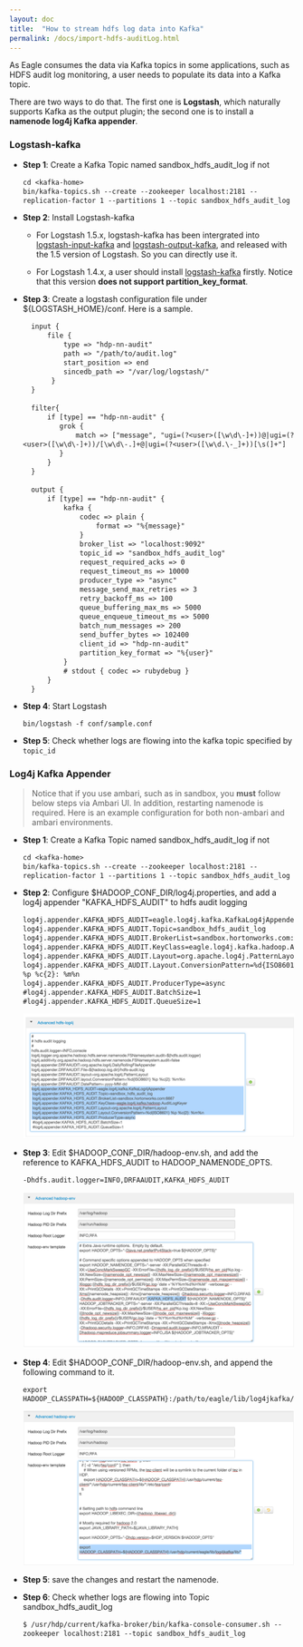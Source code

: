 ```yaml
---
layout: doc
title:  "How to stream hdfs log data into Kafka"
permalink: /docs/import-hdfs-auditLog.html
---
```


As Eagle consumes the data via Kafka topics in some applications, such as HDFS audit log monitoring, a user needs to populate its data into a Kafka topic.

There are two ways to do that. The first one is **Logstash**, which naturally supports Kafka as the output plugin; the second one is to
install a **namenode log4j Kafka appender**.

### Logstash-kafka

* **Step 1**: Create a Kafka Topic named sandbox_hdfs_audit_log if not

      cd <kafka-home>
      bin/kafka-topics.sh --create --zookeeper localhost:2181 --replication-factor 1 --partitions 1 --topic sandbox_hdfs_audit_log

* **Step 2**: Install Logstash-kafka

    * For Logstash 1.5.x, logstash-kafka has been intergrated into [logstash-input-kafka](https://github.com/logstash-plugins/logstash-input-kafka) and [logstash-output-kafka](https://github.com/logstash-plugins/logstash-output-kafka),
    and released with the 1.5 version of Logstash. So you can directly use it.

    * For Logstash 1.4.x, a user should install [logstash-kafka](https://github.com/joekiller/logstash-kafka) firstly. Notice that this version **does not support partition\_key\_format**.

* **Step 3**: Create a logstash configuration file under ${LOGSTASH_HOME}/conf. Here is a sample.

        input {
            file {
                type => "hdp-nn-audit"
                path => "/path/to/audit.log"
                start_position => end
                sincedb_path => "/var/log/logstash/"
             }
        }

        filter{
            if [type] == "hdp-nn-audit" {
        	   grok {
        	       match => ["message", "ugi=(?<user>([\w\d\-]+))@|ugi=(?<user>([\w\d\-]+))/[\w\d\-.]+@|ugi=(?<user>([\w\d.\-_]+))[\s(]+"]
        	   }
            }
        }

        output {
            if [type] == "hdp-nn-audit" {
                kafka {
                    codec => plain {
                        format => "%{message}"
                    }
                    broker_list => "localhost:9092"
                    topic_id => "sandbox_hdfs_audit_log"
                    request_required_acks => 0
                    request_timeout_ms => 10000
                    producer_type => "async"
                    message_send_max_retries => 3
                    retry_backoff_ms => 100
                    queue_buffering_max_ms => 5000
                    queue_enqueue_timeout_ms => 5000
                    batch_num_messages => 200
                    send_buffer_bytes => 102400
                    client_id => "hdp-nn-audit"
                    partition_key_format => "%{user}"
                }
                # stdout { codec => rubydebug }
            }
        }

* **Step 4**: Start Logstash

      bin/logstash -f conf/sample.conf

* **Step 5**: Check whether logs are flowing into the kafka topic specified by `topic_id`

### Log4j Kafka Appender

> Notice that if you use ambari, such as in sandbox, you **must** follow below steps via Ambari UI. In addition, restarting namenode is required.
Here is an example configuration for both non-ambari and ambari environments.

* **Step 1**: Create a Kafka Topic named sandbox_hdfs_audit_log if not

      cd <kafka-home>
      bin/kafka-topics.sh --create --zookeeper localhost:2181 --replication-factor 1 --partitions 1 --topic sandbox_hdfs_audit_log

* **Step 2**: Configure $HADOOP_CONF_DIR/log4j.properties, and add a log4j appender "KAFKA_HDFS_AUDIT" to hdfs audit logging

      log4j.appender.KAFKA_HDFS_AUDIT=eagle.log4j.kafka.KafkaLog4jAppender
      log4j.appender.KAFKA_HDFS_AUDIT.Topic=sandbox_hdfs_audit_log
      log4j.appender.KAFKA_HDFS_AUDIT.BrokerList=sandbox.hortonworks.com:6667
      log4j.appender.KAFKA_HDFS_AUDIT.KeyClass=eagle.log4j.kafka.hadoop.AuditLogKeyer
      log4j.appender.KAFKA_HDFS_AUDIT.Layout=org.apache.log4j.PatternLayout
      log4j.appender.KAFKA_HDFS_AUDIT.Layout.ConversionPattern=%d{ISO8601} %p %c{2}: %m%n
      log4j.appender.KAFKA_HDFS_AUDIT.ProducerType=async
      #log4j.appender.KAFKA_HDFS_AUDIT.BatchSize=1
      #log4j.appender.KAFKA_HDFS_AUDIT.QueueSize=1

    ![HDFS LOG4J Configuration](/images/docs/hdfs-log4j-conf.png "hdfslog4jconf")

* **Step 3**: Edit $HADOOP_CONF_DIR/hadoop-env.sh, and add the reference to KAFKA_HDFS_AUDIT to HADOOP_NAMENODE_OPTS.

      -Dhdfs.audit.logger=INFO,DRFAAUDIT,KAFKA_HDFS_AUDIT

    ![HDFS Environment Configuration](/images/docs/hdfs-env-conf.png "hdfsenvconf")

* **Step 4**: Edit $HADOOP_CONF_DIR/hadoop-env.sh, and append the following command to it.

      export HADOOP_CLASSPATH=${HADOOP_CLASSPATH}:/path/to/eagle/lib/log4jkafka/lib/*

    ![HDFS Environment Configuration](/images/docs/hdfs-env-conf2.png "hdfsenvconf2")

* **Step 5**: save the changes and restart the namenode.

* **Step 6**: Check whether logs are flowing into Topic sandbox_hdfs_audit_log

      $ /usr/hdp/current/kafka-broker/bin/kafka-console-consumer.sh --zookeeper localhost:2181 --topic sandbox_hdfs_audit_log










